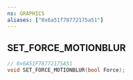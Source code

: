 ```yaml
---
ns: GRAPHICS
aliases: ["0x6a51f78772175a51"]
---
```

## SET_FORCE_MOTIONBLUR

```c
// 0x6A51F78772175A51
void SET_FORCE_MOTIONBLUR(bool Force);
```
